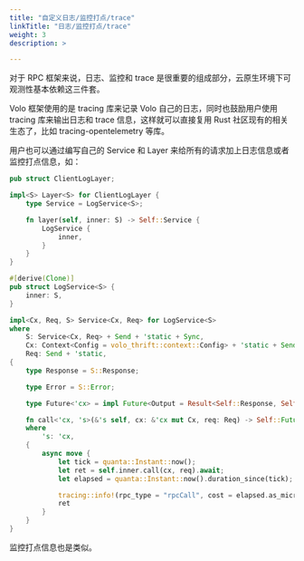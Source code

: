 ```yaml
---
title: "自定义日志/监控打点/trace"
linkTitle: "日志/监控打点/trace"
weight: 3
description: >

---
```


对于 RPC 框架来说，日志、监控和 trace 是很重要的组成部分，云原生环境下可观测性基本依赖这三件套。

Volo 框架使用的是 tracing 库来记录 Volo 自己的日志，同时也鼓励用户使用 tracing 库来输出日志和 trace 信息，这样就可以直接复用 Rust 社区现有的相关生态了，比如 tracing-opentelemetry 等库。

用户也可以通过编写自己的 Service 和 Layer 来给所有的请求加上日志信息或者监控打点信息，如：

```rust
pub struct ClientLogLayer;

impl<S> Layer<S> for ClientLogLayer {
    type Service = LogService<S>;

    fn layer(self, inner: S) -> Self::Service {
        LogService {
            inner,
        }
    }
}

#[derive(Clone)]
pub struct LogService<S> {
    inner: S,
}

impl<Cx, Req, S> Service<Cx, Req> for LogService<S>
where
    S: Service<Cx, Req> + Send + 'static + Sync,
    Cx: Context<Config = volo_thrift::context::Config> + 'static + Send,
    Req: Send + 'static,
{
    type Response = S::Response;

    type Error = S::Error;

    type Future<'cx> = impl Future<Output = Result<Self::Response, Self::Error>> + 'cx;

    fn call<'cx, 's>(&'s self, cx: &'cx mut Cx, req: Req) -> Self::Future<'cx>
    where
        's: 'cx,
    {
        async move {
            let tick = quanta::Instant::now();
            let ret = self.inner.call(cx, req).await;
            let elapsed = quanta::Instant::now().duration_since(tick);

            tracing::info!(rpc_type = "rpcCall", cost = elapsed.as_micros() as i64,);
            ret
        }
    }
}
```

监控打点信息也是类似。
